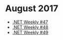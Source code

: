 # August 2017

+ [.NET Weekly #47](number-47.md)
+ [.NET Weekly #48](number-48.md)
+ [.NET Weekly #49](number-49.md)